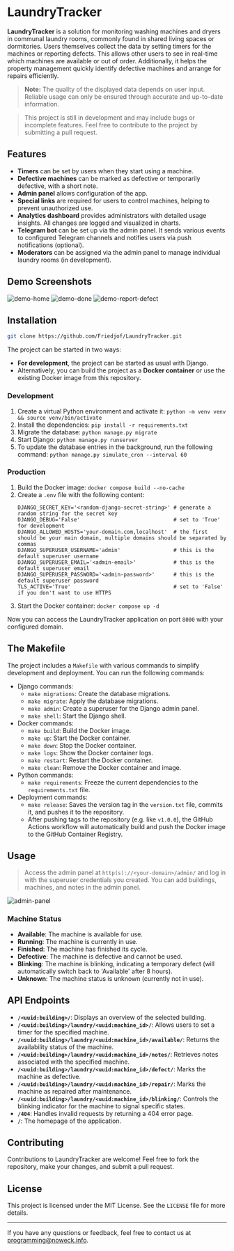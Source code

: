 # LaundryTracker

**LaundryTracker** is a solution for monitoring washing machines and dryers in communal laundry rooms, commonly found in shared living spaces or dormitories.
Users themselves collect the data by setting timers for the machines or reporting defects.
This allows other users to see in real-time which machines are available or out of order.
Additionally, it helps the property management quickly identify defective machines and arrange for repairs efficiently.

> **Note:** The quality of the displayed data depends on user input. Reliable usage can only be ensured through accurate and up-to-date information.

> This project is still in development and may include bugs or incomplete features. Feel free to contribute to the project by submitting a pull request.

## Features

- **Timers** can be set by users when they start using a machine.
- **Defective machines** can be marked as defective or temporarily defective, with a short note.
- **Admin panel** allows configuration of the app.
- **Special links** are required for users to control machines, helping to prevent unauthorized use.
- **Analytics dashboard** provides administrators with detailed usage insights. All changes are logged and visualized in charts.
- **Telegram bot** can be set up via the admin panel. It sends various events to configured Telegram channels and notifies users via push notifications (optional).
- **Moderators** can be assigned via the admin panel to manage individual laundry rooms (in development).

## Demo Screenshots

![demo-home](/static/media/demo-home.png)
![demo-done](/static/media/demo-done.png)
![demo-report-defect](/static/media/demo-report-defect.png)

## Installation
```bash
git clone https://github.com/Friedjof/LaundryTracker.git
```
The project can be started in two ways:
- **For development**, the project can be started as usual with Django.
- Alternatively, you can build the project as a **Docker container** or use the existing Docker image from this repository.

### Development
1. Create a virtual Python environment and activate it: `python -m venv venv && source venv/bin/activate`
2. Install the dependencies: `pip install -r requirements.txt`
3. Migrate the database: `python manage.py migrate`
4. Start Django: `python manage.py runserver`
5. To update the database entries in the background, run the following command: `python manage.py simulate_cron --interval 60`

### Production
1. Build the Docker image: `docker compose build --no-cache`
2. Create a `.env` file with the following content:
   ```env
   DJANGO_SECRET_KEY='<random-django-secret-string>' # generate a random string for the secret key
   DJANGO_DEBUG='False'                              # set to 'True' for development
   DJANGO_ALLOWED_HOSTS='your-domain.com,localhost'  # the first should be your main domain, multiple domains should be separated by commas
   DJANGO_SUPERUSER_USERNAME='admin'                 # this is the default superuser username
   DJANGO_SUPERUSER_EMAIL='<admin-email>'            # this is the default superuser email
   DJANGO_SUPERUSER_PASSWORD='<admin-password>'      # this is the default superuser password
   TLS_ACTIVE='True'                                 # set to 'False' if you don't want to use HTTPS
   ```
3. Start the Docker container: `docker compose up -d`

Now you can access the LaundryTracker application on port `8000` with your configured domain.

## The Makefile
The project includes a `Makefile` with various commands to simplify development and deployment. You can run the following commands:
- Django commands:
  - `make migrations`: Create the database migrations.
  - `make migrate`: Apply the database migrations.
  - `make admin`: Create a superuser for the Django admin panel.
  - `make shell`: Start the Django shell.
- Docker commands:
  - `make build`: Build the Docker image.
  - `make up`: Start the Docker container.
  - `make down`: Stop the Docker container.
  - `make logs`: Show the Docker container logs.
  - `make restart`: Restart the Docker container.
  - `make clean`: Remove the Docker container and image.
- Python commands:
  - `make requirements`: Freeze the current dependencies to the `requirements.txt` file.
- Deployment commands:
  - `make release`: Saves the version tag in the `version.txt` file, commits it, and pushes it to the repository.
  - After pushing tags to the repository (e.g. like `v1.0.0`), the GitHub Actions workflow will automatically build and push the Docker image to the GitHub Container Registry.

## Usage

> Access the admin panel at `http(s)://<your-domain>/admin/` and log in with the superuser credentials you created.
> You can add buildings, machines, and notes in the admin panel.

![admin-panel](/static/media/demo-administration-panel.png)

### Machine Status
- **Available**: The machine is available for use.
- **Running**: The machine is currently in use.
- **Finished**: The machine has finished its cycle.
- **Defective**: The machine is defective and cannot be used.
- **Blinking**: The machine is blinking, indicating a temporary defect (will automatically switch back to 'Available' after 8 hours).
- **Unknown**: The machine status is unknown (currently not in use).

## API Endpoints

- **`/<uuid:building>/`**: Displays an overview of the selected building.
- **`/<uuid:building>/laundry/<uuid:machine_id>/`**: Allows users to set a timer for the specified machine.
- **`/<uuid:building>/laundry/<uuid:machine_id>/available/`**: Returns the availability status of the machine.
- **`/<uuid:building>/laundry/<uuid:machine_id>/notes/`**: Retrieves notes associated with the specified machine.
- **`/<uuid:building>/laundry/<uuid:machine_id>/defect/`**: Marks the machine as defective.
- **`/<uuid:building>/laundry/<uuid:machine_id>/repair/`**: Marks the machine as repaired after maintenance.
- **`/<uuid:building>/laundry/<uuid:machine_id>/blinking/`**: Controls the blinking indicator for the machine to signal specific states.
- **`/404`**: Handles invalid requests by returning a 404 error page.
- **`/`**: The homepage of the application.

## Contributing

Contributions to LaundryTracker are welcome! Feel free to fork the repository, make your changes, and submit a pull request.

## License

This project is licensed under the MIT License. See the `LICENSE` file for more details.

---

If you have any questions or feedback, feel free to contact us at [programming@noweck.info](mailto:programming@noweck.info).
